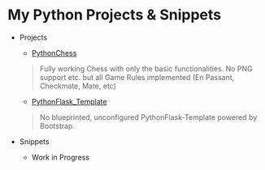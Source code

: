 # My Python Projects & Snippets

* Projects
  * [PythonChess](Python_Chess/README.md)
  > Fully working Chess with only the basic functionalities. No PNG support etc. but all Game Rules implemented (En Passant, Checkmate, Mate, etc)
  * [PythonFlask_Template](PythonFlask_Template/README.md)
  > No blueprinted, unconfigured PythonFlask-Template powered by Bootstrap.

* Snippets
  * Work in Progress